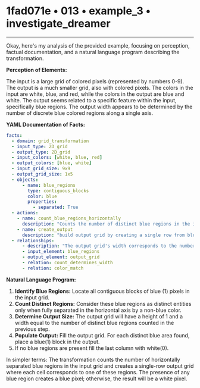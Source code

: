 # 1fad071e • 013 • example_3 • investigate_dreamer

---
Okay, here's my analysis of the provided example, focusing on perception, factual documentation, and a natural language program describing the transformation.

**Perception of Elements:**

The input is a large grid of colored pixels (represented by numbers 0-9). The output is a much smaller grid, also with colored pixels. The colors in the input are white, blue, and red, while the colors in the output are blue and white. The output seems related to a specific feature within the input, specifically blue regions. The output width appears to be determined by the number of discrete blue colored regions along a single axis.

**YAML Documentation of Facts:**



```yaml
facts:
  - domain: grid_transformation
  - input_type: 2D_grid
  - output_type: 2D_grid
  - input_colors: [white, blue, red]
  - output_colors: [blue, white]
  - input_grid_size: 9x9
  - output_grid_size: 1x5
  - objects:
      - name: blue_regions
        type: contiguous_blocks
        color: blue
        properties:
          - separated: True
  - actions:
    - name: count_blue_regions_horizontally
      description: "Counts the number of distinct blue regions in the input, considering only complete horizontal separations."
    - name: create_output
      description: "build output grid by creating a single row from blue regions"
  - relationships:
      - description: "The output grid's width corresponds to the number of horizontally separated blue regions in the input."
      - input_element: blue_regions
      - output_element: output_grid
      - relation: count_determines_width
      - relation: color_match

```



**Natural Language Program:**

1.  **Identify Blue Regions:** Locate all contiguous blocks of blue (1) pixels in the input grid.
2.  **Count Distinct Regions:** Consider these blue regions as distinct entities only when fully separated in the horizontal axis by a non-blue color.
3.  **Determine Output Size:** The output grid will have a height of 1 and a width equal to the number of distinct blue regions counted in the previous step.
4.  **Populate Output:** Fill the output grid. For each distinct blue area found, place a blue(1) block in the output.
5.  If no blue regions are present fill the last column with white(0).

In simpler terms: The transformation counts the number of horizontally separated blue regions in the input grid and creates a single-row output grid where each cell corresponds to one of these regions. The presence of any blue region creates a blue pixel; otherwise, the result will be a white pixel.


